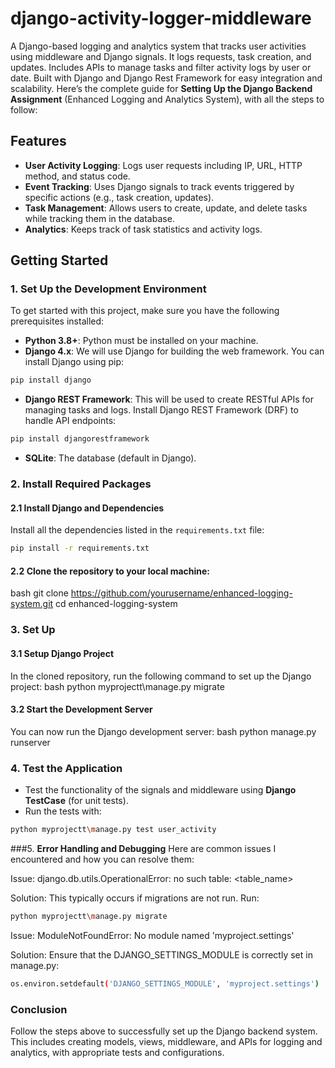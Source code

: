 # django-activity-logger-middleware
A Django-based logging and analytics system that tracks user activities using middleware and Django signals. It logs requests, task creation, and updates. Includes APIs to manage tasks and filter activity logs by user or date. Built with Django and Django Rest Framework for easy integration and scalability.
Here’s the complete guide for **Setting Up the Django Backend Assignment** (Enhanced Logging and Analytics System), with all the steps to follow:

## Features
- **User Activity Logging**: Logs user requests including IP, URL, HTTP method, and status code.
- **Event Tracking**: Uses Django signals to track events triggered by specific actions (e.g., task creation, updates).
- **Task Management**: Allows users to create, update, and delete tasks while tracking them in the database.
- **Analytics**: Keeps track of task statistics and activity logs.

## Getting Started
### 1. **Set Up the Development Environment**
To get started with this project, make sure you have the following prerequisites installed:
- **Python 3.8+**: Python must be installed on your machine.
- **Django 4.x**: We will use Django for building the web framework.
You can install Django using pip:
```bash
pip install django
```

- **Django REST Framework**: This will be used to create RESTful APIs for managing tasks and logs.
Install Django REST Framework (DRF) to handle API endpoints:
```bash
pip install djangorestframework
```

- **SQLite**: The database (default in Django).
  
### 2. **Install Required Packages**

#### 2.1 Install Django and Dependencies
Install all the dependencies listed in the `requirements.txt` file:

```bash
pip install -r requirements.txt
```
#### 2.2 Clone the repository to your local machine:

bash
git clone https://github.com/yourusername/enhanced-logging-system.git
cd enhanced-logging-system

### 3. **Set Up**
#### 3.1 Setup Django Project
In the cloned repository, run the following command to set up the Django project:
bash
python myprojectt\manage.py migrate

#### 3.2 Start the Development Server
You can now run the Django development server:
bash
python manage.py runserver

### 4. **Test the Application**
- Test the functionality of the signals and middleware using **Django TestCase** (for unit tests).
- Run the tests with:

```bash
python myprojectt\manage.py test user_activity
```


###5. **Error Handling and Debugging**
Here are common issues I encountered and how you can resolve them:

Issue: django.db.utils.OperationalError: no such table: <table_name>

Solution: This typically occurs if migrations are not run. Run:

```bash
python myprojectt\manage.py migrate
```

Issue: ModuleNotFoundError: No module named 'myproject.settings'

Solution: Ensure that the DJANGO_SETTINGS_MODULE is correctly set in manage.py:

```bash
os.environ.setdefault('DJANGO_SETTINGS_MODULE', 'myproject.settings')
```

### Conclusion
Follow the steps above to successfully set up the Django backend system. This includes creating models, views, middleware, and APIs for logging and analytics, with appropriate tests and configurations.
